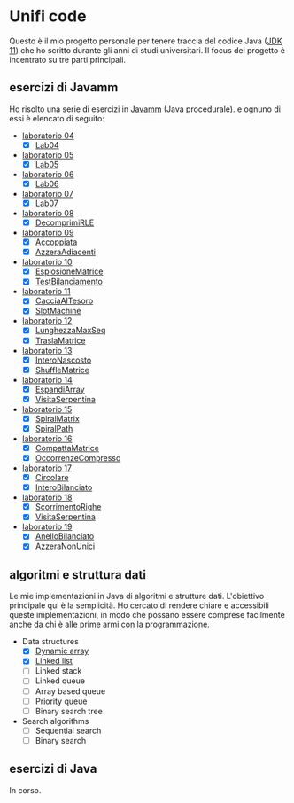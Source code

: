 # Unifi code

Questo è il mio progetto personale per tenere traccia del codice
Java ([JDK 11](https://adoptium.net/temurin/releases/?variant=openjdk11)) che ho scritto durante gli anni di
studi
universitari. Il focus del progetto è incentrato su tre parti principali.

## esercizi di Javamm

Ho risolto una serie di esercizi in [Javamm](https://github.com/LorenzoBettini/javamm) (Java procedurale). e ognuno di
essi è elencato di seguito:

- [laboratorio 04](./javamm-exercises/src/main/java/com/github/lorenzoyang/lab04)
    - [x] [Lab04](./javamm-exercises/src/main/java/com/github/lorenzoyang/lab04/Lab04.java)
- [laboratorio 05](./javamm-exercises/src/main/java/com/github/lorenzoyang/lab05)
    - [x] [Lab05](./javamm-exercises/src/main/java/com/github/lorenzoyang/lab05/Lab05.java)
- [laboratorio 06](./javamm-exercises/src/main/java/com/github/lorenzoyang/lab06)
    - [x] [Lab06](./javamm-exercises/src/main/java/com/github/lorenzoyang/lab06/Lab06.java)
- [laboratorio 07](./javamm-exercises/src/main/java/com/github/lorenzoyang/lab07)
    - [x] [Lab07](./javamm-exercises/src/main/java/com/github/lorenzoyang/lab07/Lab07.java)
- [laboratorio 08](./javamm-exercises/src/main/java/com/github/lorenzoyang/lab08)
    - [x] [DecomprimiRLE](./javamm-exercises/src/main/java/com/github/lorenzoyang/lab08/DecomprimiRLE.java)
- [laboratorio 09](./javamm-exercises/src/main/java/com/github/lorenzoyang/lab09)
    - [x] [Accoppiata](./javamm-exercises/src/main/java/com/github/lorenzoyang/lab09/Accoppiata.java)
    - [x] [AzzeraAdiacenti](./javamm-exercises/src/main/java/com/github/lorenzoyang/lab09/AzzeraAdiacenti.java)
- [laboratorio 10](./javamm-exercises/src/main/java/com/github/lorenzoyang/lab10)
    - [x] [EsplosioneMatrice](./javamm-exercises/src/main/java/com/github/lorenzoyang/lab10/EsplosioneMatrice.java)
    - [x] [TestBilanciamento](./javamm-exercises/src/main/java/com/github/lorenzoyang/lab10/TestBilanciamento.java)
- [laboratorio 11](./javamm-exercises/src/main/java/com/github/lorenzoyang/lab11)
    - [x] [CacciaAlTesoro](./javamm-exercises/src/main/java/com/github/lorenzoyang/lab11/CacciaAlTesoro.java)
    - [x] [SlotMachine](./javamm-exercises/src/main/java/com/github/lorenzoyang/lab11/SlotMachine.java)
- [laboratorio 12](./javamm-exercises/src/main/java/com/github/lorenzoyang/lab12)
    - [x] [LunghezzaMaxSeq](./javamm-exercises/src/main/java/com/github/lorenzoyang/lab12/LunghezzaMaxSeq.java)
    - [x] [TraslaMatrice](./javamm-exercises/src/main/java/com/github/lorenzoyang/lab12/TraslaMatrice.java)
- [laboratorio 13](./javamm-exercises/src/main/java/com/github/lorenzoyang/lab13)
    - [x] [InteroNascosto](./javamm-exercises/src/main/java/com/github/lorenzoyang/lab13/InteroNascosto.java)
    - [x] [ShuffleMatrice](./javamm-exercises/src/main/java/com/github/lorenzoyang/lab13/ShuffleMatrice.java)
- [laboratorio 14](./javamm-exercises/src/main/java/com/github/lorenzoyang/lab14)
    - [x] [EspandiArray](./javamm-exercises/src/main/java/com/github/lorenzoyang/lab14/EspandiArray.java)
    - [x] [VisitaSerpentina](./javamm-exercises/src/main/java/com/github/lorenzoyang/lab14/VisitaSerpentina.java)
- [laboratorio 15](./javamm-exercises/src/main/java/com/github/lorenzoyang/lab15)
    - [x] [SpiralMatrix](./javamm-exercises/src/main/java/com/github/lorenzoyang/lab15/SpiralMatrix.java)
    - [x] [SpiralPath](./javamm-exercises/src/main/java/com/github/lorenzoyang/lab15/SpiralPath.java)
- [laboratorio 16](./javamm-exercises/src/main/java/com/github/lorenzoyang/lab16)
    - [x] [CompattaMatrice](./javamm-exercises/src/main/java/com/github/lorenzoyang/lab16/CompattaMatrice.java)
    - [x] [OccorrenzeCompresso](./javamm-exercises/src/main/java/com/github/lorenzoyang/lab16/OccorrenzeCompresso.java)
- [laboratorio 17](./javamm-exercises/src/main/java/com/github/lorenzoyang/lab17)
    - [x] [Circolare](./javamm-exercises/src/main/java/com/github/lorenzoyang/lab17/Circolare.java)
    - [x] [InteroBilanciato](./javamm-exercises/src/main/java/com/github/lorenzoyang/lab17/InteroBilanciato.java)
- [laboratorio 18](./javamm-exercises/src/main/java/com/github/lorenzoyang/lab18)
    - [x] [ScorrimentoRighe](./javamm-exercises/src/main/java/com/github/lorenzoyang/lab18/ScorrimentoRighe.java)
    - [x] [VisitaSerpentina](./javamm-exercises/src/main/java/com/github/lorenzoyang/lab18/VisitaSerpentina.java)
- [laboratorio 19](./javamm-exercises/src/main/java/com/github/lorenzoyang/lab19)
    - [x] [AnelloBilanciato](./javamm-exercises/src/main/java/com/github/lorenzoyang/lab19/AnelloBilanciato.java)
    - [x] [AzzeraNonUnici](./javamm-exercises/src/main/java/com/github/lorenzoyang/lab19/AzzeraNonUnici.java)

## algoritmi e struttura dati

Le mie implementazioni in Java di algoritmi e strutture dati. L'obiettivo principale qui è la semplicità. Ho cercato di
rendere chiare e accessibili queste implementazioni, in modo che possano essere comprese facilmente anche da chi è alle
prime armi con la programmazione.

- Data structures
    - [x] [Dynamic array](./algorithms-datastructures/src/main/java/com/github/lorenzoyang/algorithms/datastructures/DynamicArray.java)
    - [x] [Linked list](./algorithms-datastructures/src/main/java/com/github/lorenzoyang/algorithms/datastructures/LinkedList.java)
    - [ ] Linked stack
    - [ ] Linked queue
    - [ ] Array based queue
    - [ ] Priority queue
    - [ ] Binary search tree
- Search algorithms
    - [ ] Sequential search
    - [ ] Binary search

## esercizi di Java

In corso. 
